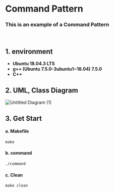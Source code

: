 # Command Pattern

### This is an example of a Command Pattern  

<br />

## 1. environment

- **Ubuntu 18.04.3 LTS**
- **g++ (Ubuntu 7.5.0-3ubuntu1~18.04) 7.5.0**
- **C++**

## 2. UML, Class Diagram

![Untitled Diagram (1)](https://user-images.githubusercontent.com/65533287/109951306-e0455e00-7d20-11eb-8546-08ed2f059b8d.png)

## 3. Get Start

#### a. Makefile

```
make
```

#### b. command

```
./command
```

#### c. Clean

```
make clean
```

